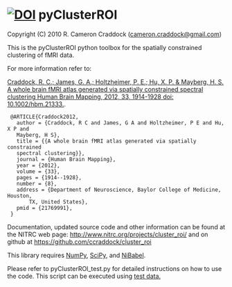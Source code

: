 [![DOI](https://zenodo.org/badge/doi/10.5281/zenodo.14297.svg)](http://dx.doi.org/10.5281/zenodo.14297)
pyClusterROI
===========
 Copyright (C) 2010 R. Cameron Craddock (cameron.craddock@gmail.com)

 This is the pyClusterROI python toolbox for the spatially
 constrained clustering of fMRI data. 

 For more information refer to:

[Craddock, R. C.; James, G. A.; Holtzheimer, P. E.; Hu, X. P. & Mayberg, H. S.
 A whole brain fMRI atlas generated via spatially constrained spectral
 clustering Human Brain Mapping, 2012, 33, 1914-1928 doi: 10.1002/hbm.21333.](http://www.ncbi.nlm.nih.gov/pubmed/21769991).

     @ARTICLE{Craddock2012,
       author = {Craddock, R C and James, G A and Holtzheimer, P E and Hu, X P and
       Mayberg, H S},
       title = {{A whole brain fMRI atlas generated via spatially constrained
       spectral clustering}},
       journal = {Human Brain Mapping},
       year = {2012},
       volume = {33},
       pages = {1914--1928},
       number = {8},
       address = {Department of Neuroscience, Baylor College of Medicine, Houston,
           TX, United States},
       pmid = {21769991},
     } 

 Documentation, updated source code and other information can be found at the
 NITRC web page: http://www.nitrc.org/projects/cluster_roi/ and on github at
 https://github.com/ccraddock/cluster_roi

 This library requires [NumPy](http://numpy.scipy.org), [SciPy](http://www.scipy.org), and [NiBabel](http://nipy.sourceforge.net/nibabel).

Please refer to pyClusterROI_test.py for detailed instructions on how to use the code. This script can be executed using [test data.](https://www.nitrc.org/frs/downloadlink.php/3719)
